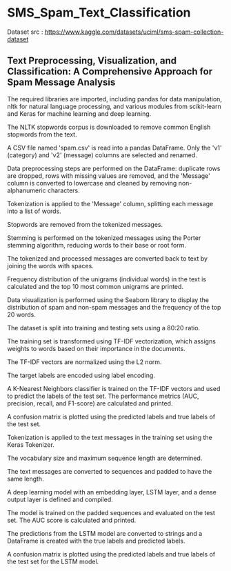 # SMS_Spam_Text_Classification

Dataset src : https://www.kaggle.com/datasets/uciml/sms-spam-collection-dataset

## Text Preprocessing, Visualization, and Classification: A Comprehensive Approach for Spam Message Analysis

The required libraries are imported, including pandas for data manipulation, nltk for natural language processing, and various modules from scikit-learn and Keras for machine learning and deep learning.

The NLTK stopwords corpus is downloaded to remove common English stopwords from the text.

A CSV file named 'spam.csv' is read into a pandas DataFrame. Only the 'v1' (category) and 'v2' (message) columns are selected and renamed.

Data preprocessing steps are performed on the DataFrame: duplicate rows are dropped, rows with missing values are removed, and the 'Message' column is converted to lowercase and cleaned by removing non-alphanumeric characters.

Tokenization is applied to the 'Message' column, splitting each message into a list of words.

Stopwords are removed from the tokenized messages.

Stemming is performed on the tokenized messages using the Porter stemming algorithm, reducing words to their base or root form.

The tokenized and processed messages are converted back to text by joining the words with spaces.

Frequency distribution of the unigrams (individual words) in the text is calculated and the top 10 most common unigrams are printed.

Data visualization is performed using the Seaborn library to display the distribution of spam and non-spam messages and the frequency of the top 20 words.

The dataset is split into training and testing sets using a 80:20 ratio.

The training set is transformed using TF-IDF vectorization, which assigns weights to words based on their importance in the documents.

The TF-IDF vectors are normalized using the L2 norm.

The target labels are encoded using label encoding.

A K-Nearest Neighbors classifier is trained on the TF-IDF vectors and used to predict the labels of the test set. The performance metrics (AUC, precision, recall, and F1-score) are calculated and printed.

A confusion matrix is plotted using the predicted labels and true labels of the test set.

Tokenization is applied to the text messages in the training set using the Keras Tokenizer.

The vocabulary size and maximum sequence length are determined.

The text messages are converted to sequences and padded to have the same length.

A deep learning model with an embedding layer, LSTM layer, and a dense output layer is defined and compiled.

The model is trained on the padded sequences and evaluated on the test set. The AUC score is calculated and printed.

The predictions from the LSTM model are converted to strings and a DataFrame is created with the true labels and predicted labels.

A confusion matrix is plotted using the predicted labels and true labels of the test set for the LSTM model.

